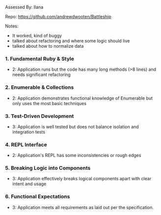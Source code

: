 Assessed By: Ilana

Repo: https://github.com/andrewdwooten/Battleship

Notes:
- It worked, kind of buggy
- talked about refactoring and where some logic should live
- talked about how to normalize data


### 1. Fundamental Ruby & Style

* 2:  Application runs but the code has many long methods (>8 lines) and needs significant refactoring

### 2. Enumerable & Collections

* 2: Application demonstrates functional knowledge of Enumerable but only uses the most basic techniques

### 3. Test-Driven Development

* 3: Application is well tested but does not balance isolation and integration tests

### 4. REPL Interface

* 2: Application's REPL has some inconsistencies or rough edges

### 5. Breaking Logic into Components

* 3: Application effectively breaks logical components apart with clear intent and usage

### 6. Functional Expectations

* 3: Application meets all requirements as laid out per the specification.
